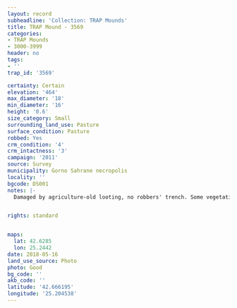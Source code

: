 ```yaml
---
layout: record
subheadline: 'Collection: TRAP Mounds'
title: TRAP Mound - 3569
categories:
- TRAP Mounds
- 3000-3999
header: no
tags:
- ''
trap_id: '3569'

certainty: Certain
elevation: '464'
max_diameter: '18'
min_diameter: '16'
height: '0.6'
size_category: Small
surrounding_land_use: Pasture
surface_condition: Pasture
robbed: Yes
crm_condition: '4'
crm_intactness: '3'
campaign: '2011'
source: Survey
municipality: Gorno Sahrane necropolis
locality: ''
bgcode: DS001
notes: |-
  Damaged by agriculture-old looting, no robbers' trench. Some vegetation, 3-5 giant rocks, many small-med. Stones scattered around. Next to road (2m cut by road).


rights: standard


maps:
  lat: 42.6285
  lon: 25.2442
date: 2018-05-16
land_use_source: Photo
photo: Good
bg_code: ''
akb_code: ''
latitude: '42.666195'
longitude: '25.204538'
---
```

